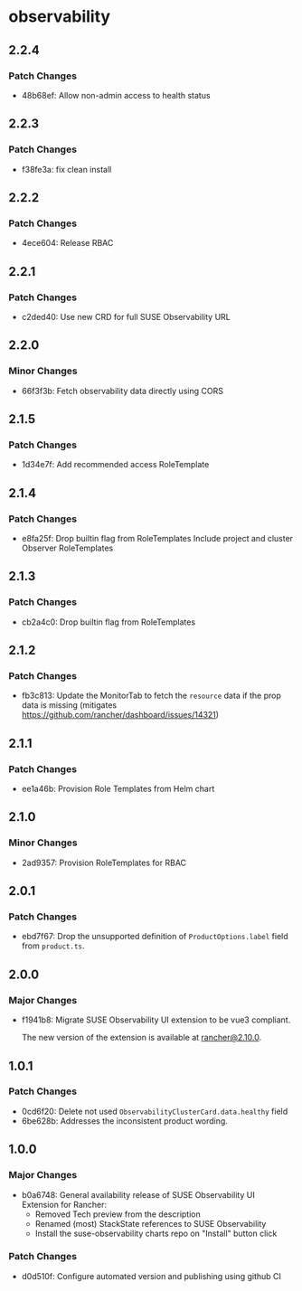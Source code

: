 # observability

## 2.2.4

### Patch Changes

- 48b68ef: Allow non-admin access to health status

## 2.2.3

### Patch Changes

- f38fe3a: fix clean install

## 2.2.2

### Patch Changes

- 4ece604: Release RBAC

## 2.2.1

### Patch Changes

- c2ded40: Use new CRD for full SUSE Observability URL

## 2.2.0

### Minor Changes

- 66f3f3b: Fetch observability data directly using CORS

## 2.1.5

### Patch Changes

- 1d34e7f: Add recommended access RoleTemplate

## 2.1.4

### Patch Changes

- e8fa25f: Drop builtin flag from RoleTemplates
  Include project and cluster Observer RoleTemplates

## 2.1.3

### Patch Changes

- cb2a4c0: Drop builtin flag from RoleTemplates

## 2.1.2

### Patch Changes

- fb3c813: Update the MonitorTab to fetch the `resource` data if the prop data is missing (mitigates https://github.com/rancher/dashboard/issues/14321)

## 2.1.1

### Patch Changes

- ee1a46b: Provision Role Templates from Helm chart

## 2.1.0

### Minor Changes

- 2ad9357: Provision RoleTemplates for RBAC

## 2.0.1

### Patch Changes

- ebd7f67: Drop the unsupported definition of `ProductOptions.label` field from `product.ts`.

## 2.0.0

### Major Changes

- f1941b8: Migrate SUSE Observability UI extension to be vue3 compliant.

  The new version of the extension is available at rancher@2.10.0.

## 1.0.1

### Patch Changes

- 0cd6f20: Delete not used `ObservabilityClusterCard.data.healthy` field
- 6be628b: Addresses the inconsistent product wording.

## 1.0.0

### Major Changes

- b0a6748: General availability release of SUSE Observability UI Extension for Rancher:
  - Removed Tech preview from the description
  - Renamed (most) StackState references to SUSE Observability
  - Install the suse-observability charts repo on "Install" button click

### Patch Changes

- d0d510f: Configure automated version and publishing using github CI
